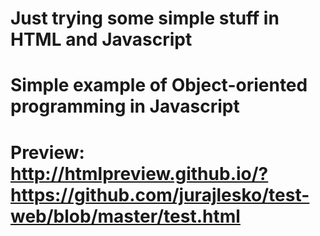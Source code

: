 # Just trying some simple stuff in HTML and Javascript
# Simple example of Object-oriented programming in Javascript 
# Preview: http://htmlpreview.github.io/?https://github.com/jurajlesko/test-web/blob/master/test.html
